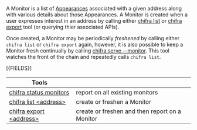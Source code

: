 A Monitor is a list of [Appearances](/data-model/accounts/#appearance) associated with a given address along with various details about those Appearances. A Monitor is created when a user expresses interest in an address by calling either [chifra list](/docs/chifra/accounts/#chifra-list) or [chifra export](/docs/chifra/accounts/#chifra-export) tool (or querying thier associated APIs).

Once created, a Monitor may be periodically *freshened* by calling either `chifra list` or `chifra export` again, however, it is also possible to keep a Monitor fresh continually by calling [chifra serve --monitor](). This tool watches the front of the chain and repeatedly calls `chifra list`.

[{FIELDS}]

| **Tools**                                                          |                                                |
| ------------------------------------------------------------------ | ---------------------------------------------- |
| [chifra status monitors](/docs/chifra/admin/#chifra-status)        | report on all existing monitors                |
| [chifra list &lt;address&gt;](/docs/chifra/admin/#chifra-status)   | create or freshen a Monitor                    |
| [chifra export &lt;address&gt;](/docs/chifra/admin/#chifra-status) | create or freshen and then report on a Monitor |